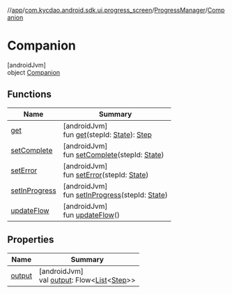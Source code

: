 //[app](../../../../index.md)/[com.kycdao.android.sdk.ui.progress_screen](../../index.md)/[ProgressManager](../index.md)/[Companion](index.md)

# Companion

[androidJvm]\
object [Companion](index.md)

## Functions

| Name | Summary |
|---|---|
| [get](get.md) | [androidJvm]<br>fun [get](get.md)(stepId: [State](../../../com.kycdao.android.sdk.model/-state/index.md)): [Step](../../../com.kycdao.android.sdk.ui.progress_screen.model/-step/index.md) |
| [setComplete](set-complete.md) | [androidJvm]<br>fun [setComplete](set-complete.md)(stepId: [State](../../../com.kycdao.android.sdk.model/-state/index.md)) |
| [setError](set-error.md) | [androidJvm]<br>fun [setError](set-error.md)(stepId: [State](../../../com.kycdao.android.sdk.model/-state/index.md)) |
| [setInProgress](set-in-progress.md) | [androidJvm]<br>fun [setInProgress](set-in-progress.md)(stepId: [State](../../../com.kycdao.android.sdk.model/-state/index.md)) |
| [updateFlow](update-flow.md) | [androidJvm]<br>fun [updateFlow](update-flow.md)() |

## Properties

| Name | Summary |
|---|---|
| [output](output.md) | [androidJvm]<br>val [output](output.md): Flow&lt;[List](https://kotlinlang.org/api/latest/jvm/stdlib/kotlin.collections/-list/index.html)&lt;[Step](../../../com.kycdao.android.sdk.ui.progress_screen.model/-step/index.md)&gt;&gt; |
